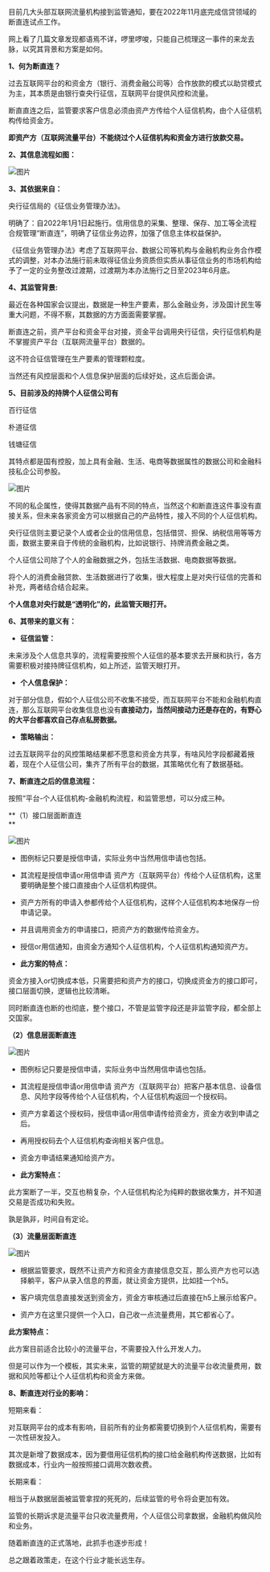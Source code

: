 目前几大头部互联网流量机构接到监管通知，要在2022年11月底完成信贷领域的断直连试点工作。

网上看了几篇文章发现都语焉不详，啰里啰唆，只能自己梳理这一事件的来龙去脉，以究其背景和方案是如何。

**1、何为断直连？**

过去互联网平台的和资金方（银行、消费金融公司等）合作放款的模式以助贷模式为主，其本质是由银行查央行征信，互联网平台提供风控和流量。

断直直连之后，监管要求客户信息必须由资产方传给个人征信机构，由个人征信机构传给资金方。

**即资产方（互联网流量平台）不能绕过个人征信机构和资金方进行放款交易。**

**2、其信息流程如图：**  

![图片](images/断直连.png)

**3、其依据来自：**

央行征信局的《征信业务管理办法》。

明确了：自2022年1月1日起施行。信用信息的采集、整理、保存、加工等全流程合规管理“断直连”，明确了征信业务边界，加强了信息主体权益保护。

《征信业务管理办法》考虑了互联网平台、数据公司等机构与金融机构业务合作模式的调整，对本办法施行前未取得征信业务资质但实质从事征信业务的市场机构给予了一定的业务整改过渡期，过渡期为本办法施行之日至2023年6月底。

**4、其监管背景:**  

最近在各种国家会议提出，数据是一种生产要素，那么金融业务，涉及国计民生等重大问题，不得不察，其数据的方方面面需要掌握。

断直连之前，资产平台和资金平台对接，资金平台调用央行征信，央行征信机构是不掌握资产平台（互联网流量平台）数据的。

这不符合征信管理在生产要素的管理颗粒度。

当然还有风控层面和个人信息保护层面的后续好处，这点后面会讲。

**5、目前涉及的持牌个人征信公司有**  

百行征信

朴道征信

钱塘征信  

其特点都是国有控股，加上具有金融、生活、电商等数据属性的数据公司和金融科技私企公司参股。

![图片](images/持牌个人征信公司.png)

不同的私企属性，使得其数据产品有不同的特点，当然这个和断直连这件事没有直接关系，但未来各家资金方可以根据自己的产品特性，接入不同的个人征信机构。

央行征信则主要记录个人或者企业的信用信息，包括借贷、担保、纳税信用等等方面，数据主要来自于传统的金融机构，比如说银行、持牌消费金融之类。

个人征信公司除了个人的金融数据之外，包括生活数据、电商数据等数据。

将个人的消费金融贷款、生活数据进行了收集，很大程度上是对央行征信的完善和补充，两者结合结合起来。

**个人信息对央行就是“透明化”的，此监管天眼打开。**

**6、其带来的意义有：**  

-   **征信监管：** 
    

未来涉及个人信息共享的，流程需要按照个人征信的基本要求去开展和执行，各方需要积极对接持牌征信机构，如上所述，监管天眼打开。

-   **个人信息保护：**
    

对于部分信息，假如个人征信公司不收集不接受，而互联网平台不能和金融机构直连，那么互联网平台收集信息也没有**直接动力，当然间接动力还是存在的，有野心的大平台都喜欢自己存点私房数据。**  

-   **策略输出：**
    

过去互联网平台的风控策略结果都不愿意和资金方共享，有啥风险字段都藏着掖着，现在个人征信公司，集齐了所有平台的数据，其策略优化有了数据基础。

**7、断直连之后的信息流程：**

按照“平台-个人征信机构-金融机构流程，和监管思想，可以分成三种。

**（1）接口层面断直连  
**

![图片](images/接口层面断直连.png)

-   图例标记只要是授信申请，实际业务中当然用信申请也包括。  
    
-   其流程是授信申请or用信申请 资产方（互联网平台）传给个人征信机构，这里要明确是整个接口直接由个人征信机构提供。  
    
-   资产方所有的申请入参都传给个人征信机构，这样个人征信机构本地保存一份申请记录。
    
-   并且调用资金方的申请接口，把资产方的数据传给资金方。  
    
-   授信or用信通知，由资金方通知个人征信机构，个人征信机构通知资产方。
    
      
    
-   **此方案的特点：**
    

资金方接入or切换成本低，只需要把和资产方的接口，切换成资金方的接口即可，接口层面切换，逻辑也比较清晰。  

同时断直连也断的也彻底，整个接口，不管是监管字段还是非监管字段，都全部上交国家。

**（2）信息层面断直连**  

![图片](images/信息层面断直连.png)

-   图例标记只要是授信申请，实际业务中当然用信申请也包括。  
    
-   其流程是授信申请or用信申请 资产方（互联网平台）把客户基本信息、设备信息、风险字段等传给个人征信机构，个人征信机构返回一个授权码。
    
-   资产方拿着这个授权码，授信申请or用信申请传给资金方，资金方收到申请之后。  
    
-   再用授权码去个人征信机构查询相关客户信息。
    
-   资金方申请结果通知给资产方。
    
      
    
-   **此方案特点：**
    

此方案断了一半，交互也稍复杂，个人征信机构沦为纯粹的数据收集方，并不知道交易是否成功和失败。

孰是孰非，时间自有定论。  

**（3）流量层面断直连**  

![图片](images/流量层面断直连.png)

-   根据监管要求，既然不让资产方和资金方直接信息交互，那么资产方也可以选择躺平，客户从录入信息的界面，就让资金方提供，比如挂一个h5。
    
-   客户填完信息直接发送到资金方，资金方审核通过后直接在h5上展示给客户。
    
-   资产方在这里只提供一个入口，自己收一点流量费用，其它都省心了。
    
      
    

**此方案特点：**

此方案目前适合比较小的流量平台，不需要投入什么开发人力。

但是可以作为一个模板，其实未来，监管的期望就是大的流量平台收流量费用，数据和风险等都让个人征信机构和资金方来做。

**8、断直连对行业的影响：**

短期来看：

对互联网平台的成本有影响，目前所有的业务都需要切换到个人征信机构，需要有一次性研发投入。

其次是新增了数据成本，因为要借用征信机构的接口给金融机构传送数据，比如有数据成本，行业内一般按照接口调用次数收费。

长期来看：

相当于从数据层面被监管拿捏的死死的，后续监管的号令将会更加有效。

监管的长期诉求是流量平台只收流量费用，个人征信公司拿数据，金融机构做风险和业务。

随着断直连的正式落地，此抓手也逐步形成！

总之跟着政策走，在这个行业才能长远生存。
